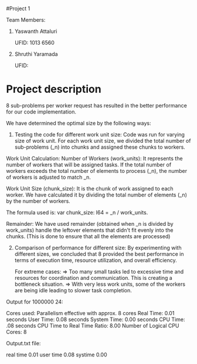#Project 1 

Team Members:
1. Yaswanth Attaluri

     UFID: 1013 6560
3. Shruthi Yaramada
   
     UFID:
   
# Project description

8 sub-problems per worker request has resulted in the better performance for our code implementation.

We have determined the optimal size by the following ways:

1. Testing the code for different work unit size:
   Code was run for varying size of work unit. For each work unit size, we divided the total number of sub-problems (_n) into chunks and assigned these chunks to workers.
   
  Work Unit Calculation: Number of Workers (work_units): It represents the number of workers that will be assigned tasks. If the total number of workers exceeds the total number of elements to process (_n), the number of workers is adjusted to match _n.

  Work Unit Size (chunk_size): It is the chunk of work assigned to each worker. We have calculated it by dividing the total number of elements (_n) by the number of workers. 
  
  The formula used is:   var chunk_size: I64 = _n / work_units.

  Remainder: We have used remainder (obtained when _n is divided by work_units) handle the leftover elements that didn't fit evenly into the chunks. (This is done to ensure that all the elements are processed)

2. Comparison of performance for different size:
   By experimenting with different sizes, we concluded that 8 provided the best performance in terms of execution time, resource utilization, and overall efficiency.

   For extreme cases:
   => Too many small tasks led to excessive time and resources for coordination and communication. This is creating a bottleneck situation.
   => With very less work units, some of the workers are being idle leading to slower task completion.

Output for 1000000 24:


Cores used: Parallelism effective with approx. 8 cores
Real Time: 0.01 seconds
User Time: 0.08 seconds
System Time: 0.00 seconds
CPU Time: .08 seconds
CPU Time to Real Time Ratio: 8.00
Number of Logical CPU Cores: 8


Output.txt file:

real time 0.01
user time 0.08
systime 0.00

